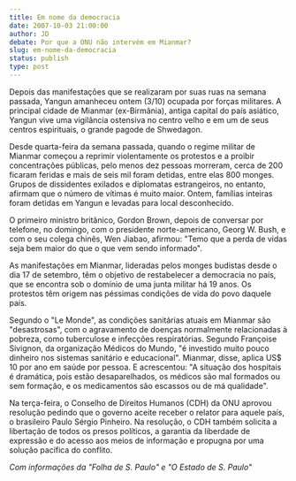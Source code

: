 ```yaml
---
title: Em nome da democracia
date: 2007-10-03 21:00:00
author: JD
debate: Por que a ONU não intervém em Mianmar?
slug: em-nome-da-democracia
status: publish 
type: post
---
```


  
Depois das manifestações que se realizaram por suas ruas na semana passada, Yangun amanheceu ontem (3/10) ocupada por forças militares. A principal cidade de Mianmar (ex-Birmânia), antiga capital do país asiático, Yangun vive uma vigilância ostensiva no centro velho e em um de seus centros espirituais, o grande pagode de Shwedagon.  
  
Desde quarta-feira da semana passada, quando o regime militar de Mianmar começou a reprimir violentamente os protestos e a proibir concentrações públicas, pelo menos dez pessoas morreram, cerca de 200 ficaram feridas e mais de seis mil foram detidas, entre elas 800 monges. Grupos de dissidentes exilados e diplomatas estrangeiros, no entanto, afirmam que o número de vítimas é muito maior. Ontem, famílias inteiras foram detidas em Yangun e levadas para local desconhecido.  
  
O primeiro ministro britânico, Gordon Brown, depois de conversar por telefone, no domingo, com o presidente norte-americano, Georg W. Bush, e com o seu colega chinês, Wen Jiabao, afirmou: "Temo que a perda de vidas seja bem maior do que o que vem sendo informado".  
  
As manifestações em Mianmar, lideradas pelos monges budistas desde o dia 17 de setembro, têm o objetivo de restabelecer a democracia no país, que se encontra sob o domínio de uma junta militar há 19 anos. Os protestos têm origem nas péssimas condições de vida do povo daquele país.  
  
Segundo o "Le Monde", as condições sanitárias atuais em Mianmar são "desastrosas", com o agravamento de doenças normalmente relacionadas à pobreza, como tuberculose e infecções respiratórias. Segundo Françoise Sivignon, da organização Médicos do Mundo, "é investido muito pouco dinheiro nos sistemas sanitário e educacional". Mianmar, disse, aplica US$ 10 por ano em saúde por pessoa. E acrescentou: "A situação dos hospitais é dramática, pois estão desaparelhados, os médicos são mal formados ou sem formação, e os medicamentos são escassos ou de má qualidade".  
  
Na terça-feira, o Conselho de Direitos Humanos (CDH) da ONU aprovou resolução pedindo que o governo aceite receber o relator para aquele país, o brasileiro Paulo Sérgio Pinheiro. Na resolução, o CDH também solicita a libertação de todos os presos políticos, a garantia da liberdade de expressão e do acesso aos meios de informação e propugna por uma solução pacífica do conflito.  
  
*Com informações da "Folha de S. Paulo" e "O Estado de S. Paulo"*
